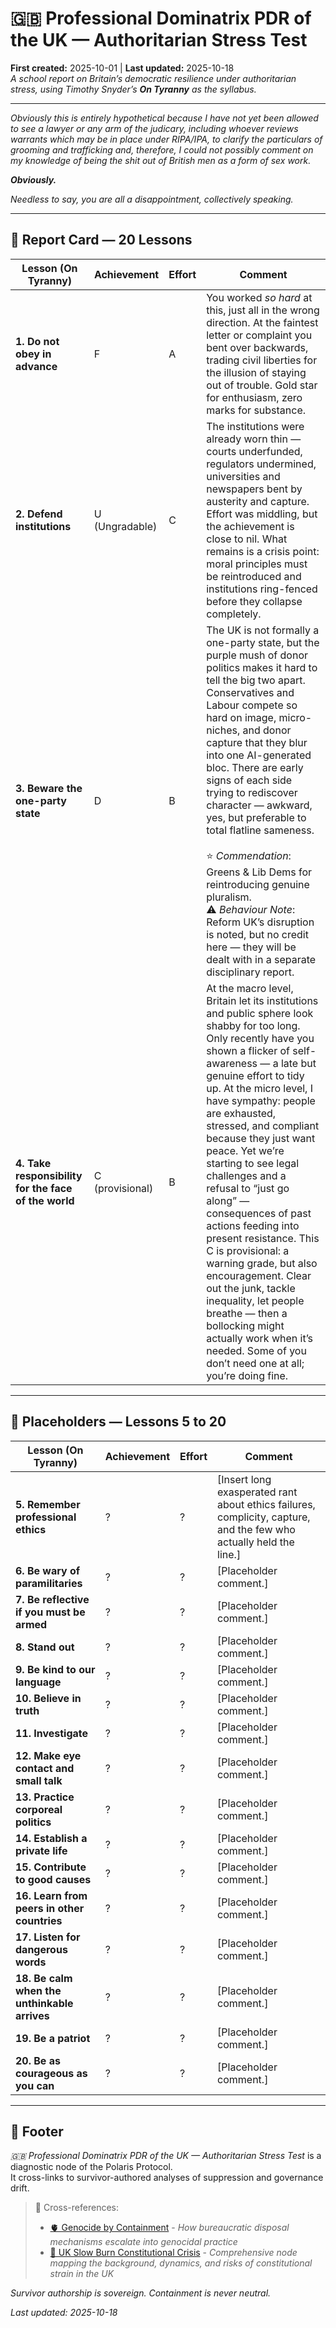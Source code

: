 # 🇬🇧 Professional Dominatrix PDR of the UK — Authoritarian Stress Test  
**First created:** 2025-10-01 | **Last updated:** 2025-10-18  
*A school report on Britain’s democratic resilience under authoritarian stress, using Timothy Snyder’s **On Tyranny** as the syllabus.*  

---

*Obviously this is entirely hypothetical because I have not yet been allowed to see a lawyer or any arm of the judicary, including whoever reviews warrants which may be in place under RIPA/IPA, to clarify the particulars of grooming and trafficking and, therefore, I could not possibly comment on my knowledge of being the shit out of British men as a form of sex work.*

_**Obviously.**_

*Needless to say, you are all a disappointment, collectively speaking.*

---

## 📓 Report Card — 20 Lessons  

| Lesson (On Tyranny) | Achievement | Effort | Comment |
|----------------------|-------------|--------|---------|
| **1. Do not obey in advance** | F | A | You worked *so hard* at this, just all in the wrong direction. At the faintest letter or complaint you bent over backwards, trading civil liberties for the illusion of staying out of trouble. Gold star for enthusiasm, zero marks for substance. |
| **2. Defend institutions** | U (Ungradable) | C | The institutions were already worn thin — courts underfunded, regulators undermined, universities and newspapers bent by austerity and capture. Effort was middling, but the achievement is close to nil. What remains is a crisis point: moral principles must be reintroduced and institutions ring-fenced before they collapse completely. |
| **3. Beware the one-party state** | D | B | The UK is not formally a one-party state, but the purple mush of donor politics makes it hard to tell the big two apart. Conservatives and Labour compete so hard on image, micro-niches, and donor capture that they blur into one AI-generated bloc. There are early signs of each side trying to rediscover character — awkward, yes, but preferable to total flatline sameness. <br><br> ⭐ *Commendation*: Greens & Lib Dems for reintroducing genuine pluralism. <br> ⚠️ *Behaviour Note*: Reform UK’s disruption is noted, but no credit here — they will be dealt with in a separate disciplinary report. |
| **4. Take responsibility for the face of the world** | C (provisional) | B | At the macro level, Britain let its institutions and public sphere look shabby for too long. Only recently have you shown a flicker of self-awareness — a late but genuine effort to tidy up. At the micro level, I have sympathy: people are exhausted, stressed, and compliant because they just want peace. Yet we’re starting to see legal challenges and a refusal to “just go along” — consequences of past actions feeding into present resistance. This C is provisional: a warning grade, but also encouragement. Clear out the junk, tackle inequality, let people breathe — then a bollocking might actually work when it’s needed. Some of you don’t need one at all; you’re doing fine. |

---

## 📓 Placeholders — Lessons 5 to 20  

| Lesson (On Tyranny) | Achievement | Effort | Comment |
|----------------------|-------------|--------|---------|
| **5. Remember professional ethics** | ? | ? | [Insert long exasperated rant about ethics failures, complicity, capture, and the few who actually held the line.] |
| **6. Be wary of paramilitaries** | ? | ? | [Placeholder comment.] |
| **7. Be reflective if you must be armed** | ? | ? | [Placeholder comment.] |
| **8. Stand out** | ? | ? | [Placeholder comment.] |
| **9. Be kind to our language** | ? | ? | [Placeholder comment.] |
| **10. Believe in truth** | ? | ? | [Placeholder comment.] |
| **11. Investigate** | ? | ? | [Placeholder comment.] |
| **12. Make eye contact and small talk** | ? | ? | [Placeholder comment.] |
| **13. Practice corporeal politics** | ? | ? | [Placeholder comment.] |
| **14. Establish a private life** | ? | ? | [Placeholder comment.] |
| **15. Contribute to good causes** | ? | ? | [Placeholder comment.] |
| **16. Learn from peers in other countries** | ? | ? | [Placeholder comment.] |
| **17. Listen for dangerous words** | ? | ? | [Placeholder comment.] |
| **18. Be calm when the unthinkable arrives** | ? | ? | [Placeholder comment.] |
| **19. Be a patriot** | ? | ? | [Placeholder comment.] |
| **20. Be as courageous as you can** | ? | ? | [Placeholder comment.] |

---

## 🏮 Footer  

*🇬🇧 Professional Dominatrix PDR of the UK — Authoritarian Stress Test* is a diagnostic node of the Polaris Protocol.  
It cross-links to survivor-authored analyses of suppression and governance drift.  

> 📡 Cross-references:
> 
> - [🫀 Genocide by Containment](../../../🌀_System_Governance/👑_Ownership_Control/🫀_genocide_by_containment.md) - *How bureaucratic disposal mechanisms escalate into genocidal practice*  
> - [🧿 UK Slow Burn Constitutional Crisis](./🧿_uk_slow_burn_constitutional_crisis.md) - *Comprehensive node mapping the background, dynamics, and risks of constitutional strain in the UK*

*Survivor authorship is sovereign. Containment is never neutral.*  

_Last updated: 2025-10-18_  
